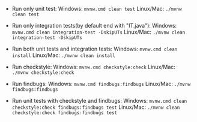 - Run only unit test: 
Windows: `mvnw.cmd clean test`
Linux/Mac: `./mvnw clean test`

- Run only integration tests(by default end with "IT.java"): 
Windows: `mvnw.cmd clean integration-test -DskipUTs`
Linux/Mac: `./mvnw clean integration-test -DskipUTs`


- Run both unit tests and integration tests: 
Windows: `mvnw.cmd clean install`
Linux/Mac: `./mvnw clean install`


- Run checkstyle: 
Windows: `mvnw.cmd checkstyle:check`
Linux/Mac: `./mvnw checkstyle:check`


- Run findbugs: 
Windows: `mvnw.cmd findbugs:findbugs`
Linux/Mac: `./mvnw findbugs:findbugs`


- Run unit tests with checkstyle and findbugs: 
Windows: `mvnw.cmd clean checkstyle:check findbugs:findbugs test`
Linux/Mac: `./mvnw clean checkstyle:check findbugs:findbugs test`